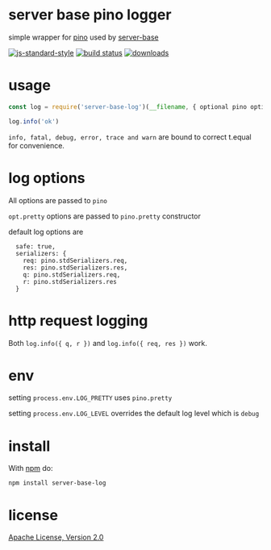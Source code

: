 # server base pino logger

simple wrapper for [pino](https://npm.im/pino) used by [server-base](https://npm.im/server-base)

[![js-standard-style](https://img.shields.io/badge/code_style-standard-brightgreen.svg)](https://github.com/feross/standard)
[![build status](https://github.com/JamesKyburz/server-base/actions/workflows/main.yml/badge.svg)](https://github.com/JamesKyburz/server-base/actions/workflows/main.yml)
[![downloads](https://img.shields.io/npm/dm/server-base-log.svg)](https://npmjs.org/package/server-base-log)

# usage

```javascript
const log = require('server-base-log')(__filename, { optional pino options })

log.info('ok')
```

`info, fatal, debug, error, trace and warn` are bound to correct t.equal for convenience.

# log options

All options are passed to `pino`

`opt.pretty` options are passed to `pino.pretty` constructor

default log options are 
```
  safe: true,
  serializers: {
    req: pino.stdSerializers.req,
    res: pino.stdSerializers.res,
    q: pino.stdSerializers.req,
    r: pino.stdSerializers.res
  }
````

# http request logging

Both `log.info({ q, r })` and `log.info({ req, res })` work.

# env
setting `process.env.LOG_PRETTY` uses `pino.pretty`

setting `process.env.LOG_LEVEL` overrides the default log level which is `debug`

# install

With [npm](https://npmjs.org) do:

```
npm install server-base-log
```

# license

[Apache License, Version 2.0](LICENSE)
